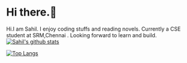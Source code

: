 # Hi there.👋
Hi.I am Sahil. I enjoy coding stuffs and reading novels.
Currently a CSE student at SRM,Chennai . Looking forward to learn and build.  
[![Sahil's github stats](https://github-readme-stats.vercel.app/api?username=sahilbaig&count_private=true&show_icons=true&theme=radical&hide_rank=false)](https://github.com/anuraghazra/github-readme-stats)

[![Top Langs](https://github-readme-stats.vercel.app/api/top-langs/?username=sahilbaig&hide=ruby)](https://github.com/sahilbaig/github-readme-stats)
<!--
**sahilbaig/sahilbaig** is a ✨ _special_ ✨ repository because its `README.md` (this file) appears on your GitHub profile.

Here are some ideas to get you started:

- 🔭 I’m currently working on  ...
- 🌱 I’m currently learning ...
- 👯 I’m looking to collaborate on ...
- 🤔 I’m looking for help with ...
- 💬 Ask me about ...
- 📫 How to reach me: ...
- 😄 Pronouns: ...
- ⚡ Fun fact: ...
-->
